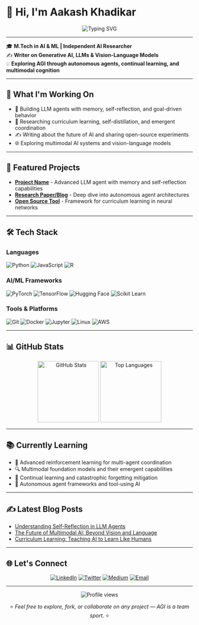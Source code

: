 # 👋 Hi, I'm Aakash Khadikar

<div align="center">
  <img src="https://readme-typing-svg.herokuapp.com?font=Fira+Code&pause=1000&color=2E9EF7&center=true&vCenter=true&width=435&lines=M.Tech+in+AI+%26+ML;Independent+AI+Researcher;Building+the+Future+of+AGI" alt="Typing SVG" />
</div>

---

🎓 **M.Tech in AI & ML | Independent AI Researcher**  
✍️ **Writer on Generative AI, LLMs & Vision-Language Models**  
💡 **Exploring AGI through autonomous agents, continual learning, and multimodal cognition**

---

## 🧠 What I'm Working On

- 🤖 Building LLM agents with memory, self-reflection, and goal-driven behavior
- 🔬 Researching curriculum learning, self-distillation, and emergent coordination
- ✍️ Writing about the future of AI and sharing open-source experiments
- 🌐 Exploring multimodal AI systems and vision-language models

---

## 🚀 Featured Projects

- **[Project Name](https://github.com/1AakashK)** - Advanced LLM agent with memory and self-reflection capabilities
- **[Research Paper/Blog](https://aakashkhadikar16.medium.com)** - Deep dive into autonomous agent architectures
- **[Open Source Tool](https://github.com/1AakashK)** - Framework for curriculum learning in neural networks

---

## 🛠️ Tech Stack

### Languages
![Python](https://img.shields.io/badge/-Python-3776AB?logo=python&logoColor=white&style=flat-square)
![JavaScript](https://img.shields.io/badge/-JavaScript-F7DF1E?logo=javascript&logoColor=black&style=flat-square)
![R](https://img.shields.io/badge/-R-276DC3?logo=r&logoColor=white&style=flat-square)

### AI/ML Frameworks
![PyTorch](https://img.shields.io/badge/-PyTorch-EE4C2C?logo=pytorch&logoColor=white&style=flat-square)
![TensorFlow](https://img.shields.io/badge/-TensorFlow-FF6F00?logo=tensorflow&logoColor=white&style=flat-square)
![Hugging Face](https://img.shields.io/badge/-🤗%20Hugging%20Face-FFD21E?logoColor=black&style=flat-square)
![Scikit Learn](https://img.shields.io/badge/-Scikit%20Learn-F7931E?logo=scikit-learn&logoColor=white&style=flat-square)

### Tools & Platforms
![Git](https://img.shields.io/badge/-Git-F05032?logo=git&logoColor=white&style=flat-square)
![Docker](https://img.shields.io/badge/-Docker-2496ED?logo=docker&logoColor=white&style=flat-square)
![Jupyter](https://img.shields.io/badge/-Jupyter-F37626?logo=jupyter&logoColor=white&style=flat-square)
![Linux](https://img.shields.io/badge/-Linux-FCC624?logo=linux&logoColor=black&style=flat-square)
![AWS](https://img.shields.io/badge/-AWS-232F3E?logo=amazon-aws&logoColor=white&style=flat-square)

---

## 📊 GitHub Stats

<div align="center">
  <img src="https://github-readme-stats.vercel.app/api?username=1AakashK&show_icons=true&theme=radical&hide_border=true" alt="GitHub Stats" height="165">
  <img src="https://github-readme-stats.vercel.app/api/top-langs/?username=1AakashK&layout=compact&theme=radical&hide_border=true" alt="Top Languages" height="165">
</div>

---

## 📚 Currently Learning

- 🧠 Advanced reinforcement learning for multi-agent coordination
- 🔍 Multimodal foundation models and their emergent capabilities
- 🎯 Continual learning and catastrophic forgetting mitigation
- 🤖 Autonomous agent frameworks and tool-using AI

---

## ✍️ Latest Blog Posts

<!-- BLOG-POST-LIST:START -->
- [Understanding Self-Reflection in LLM Agents](https://aakashkhadikar16.medium.com)
- [The Future of Multimodal AI: Beyond Vision and Language](https://aakashkhadikar16.medium.com)
- [Curriculum Learning: Teaching AI to Learn Like Humans](https://aakashkhadikar16.medium.com)
<!-- BLOG-POST-LIST:END -->

---

## 🌐 Let's Connect

<div align="center">

[![LinkedIn](https://img.shields.io/badge/-LinkedIn-0077B5?logo=linkedin&logoColor=white&style=for-the-badge)](https://www.linkedin.com/in/aakashkhadikar)
[![Twitter](https://img.shields.io/badge/-Twitter-1DA1F2?logo=twitter&logoColor=white&style=for-the-badge)](https://x.com/Aakashkhadikar1)
[![Medium](https://img.shields.io/badge/-Medium-12100E?logo=medium&logoColor=white&style=for-the-badge)](https://aakashkhadikar16.medium.com)
[![Email](https://img.shields.io/badge/-Email-D14836?logo=gmail&logoColor=white&style=for-the-badge)](aakashkhadikar16@gmail.com)

</div>

---

<div align="center">
  <img src="https://komarev.com/ghpvc/?username=yourusername&color=blueviolet&style=flat-square&label=Profile+Views" alt="Profile views" />
</div>

<div align="center">
  
⭐️ *Feel free to explore, fork, or collaborate on any project — AGI is a team sport.* ⭐️

</div>
